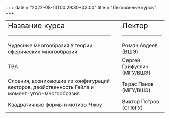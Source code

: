 ﻿+++
date = "2022-08-13T00:29:30+03:00"
title = "Лекционные курсы"
+++

<table style="text-align: left; width: 100%;" cellpadding="2" cellspacing="2">
 <tbody>
<tr>
<td><big><big>Название
курса</big></big>
<hr class="page-header-hr" /></td>
<td><p>&nbsp;</p></td>
<td><big><big>Лектор</big></big>
<hr class="page-header-hr" /></td>
</tr>

<tr>
<td>Чудесные многообразия в теории сферических многообразий</td>
<td></td>
<td>Роман Авдеев (ВШЭ)</td>
</tr>

<tr>
<td>TBA</td>
<td></td>
<td>Сергей Гайфуллин (МГУ/ВШЭ)</td>
</tr>

<tr>
<td>Слоения, возникающие из конфигураций векторов, двойственность Гейла и момент-угол-многообразия</td>
<td></td>
<td>
Тарас Панов (МГУ/ВШЭ)</td>
</tr>

<tr>
<td>Квадратичные формы и мотивы Чжоу</td>
<td></td>
<td>Виктор Петров (СПбГУ)</td>
</tr>

 </tbody>
</table>
